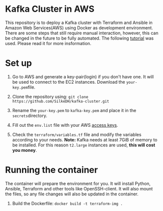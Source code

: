 # Kafka Cluster in AWS

This repository is to deploy a Kafka cluster with Terraform and Ansible in Amazon Web Services(AWS) using Docker as development environment.
There are some steps that still require manual interaction, however, this can be changed in the future to be fully automated.
The following [tutorial](https://github.com/mlomboglia/kafka-cluster-infra) was used. Please read it for more insformation.

# Set up

1) Go to AWS and generate a key-pair(login) if you don't have one. It will be used to connect to the EC2 instances.
    Download the `your-key.pem`file.

2) Clone the repository using:
    `git clone https://github.com/SilkeDH/kafka-cluster.git`

3) Rename the `your-key.pem` to `kafka-key.pem` and place it in the `secrets`directory.

4) Fill out the `env.list` file with your AWS [access keys](https://docs.aws.amazon.com/cli/latest/userguide/cli-configure-envvars.html).

5) Check the `terraform/variables.tf` file and modify the variables according to your needs. **Note:** Kafka needs at least 7GiB of memory to be installed. For this reason `t2.large` instances are used, **this will cost you money**.

# Running the container
The container will prepare the environment for you. It will install Python, Ansible, Terraform and other tools like OpenSSH-client.
It will also mount the files, so any file changes will also be updated in the container.

1) Build the Dockerfile:
    `docker build -t terraform-img .`

2) Start the container:
    `docker run -it -v $(pwd)/:/kafka-mvp --rm --name terraform-container --env-file secrets/env.list terraform-img /bin/bash`

3) Once inside the container we start Terraform
    `cd terraform && terraform init`

4) We look at the plan from terraform 
    `terraform plan`

5) If you agree with the plan run
    `terraform apply`

After this, Terraform will deploy seven `Ubuntu 18 t2.large` instances with the initial configuration.

# Installing Kafka with Ansible
To install Kafka using Ansible we are using their [Ansible Collection](https://github.com/confluentinc/cp-ansible). 
The collection is already installed in the container.

1) Modify the `hosts.yml` file with the Public DNS from each instance e.g. `ec2-xx-xx-xx.compute-1.amazonaws.com`. 

2) To check if the connection worked we will ping to each instance
    `ansible -i hosts.yml all -m ping`

3) If successful, start with the installation
    `ansible-playbook -i hosts.yml confluent.platform.all`

# Producer and Consumer
We will test the cluster by sending some data using the `producer.py` and `consumer.py` files.

1) Modify the `client/config.ini` file. Change the Address to your Broker address, do not delete the port.

2) To produce and send data run
    `./producer config.ini`

3) To consume the data 
    `./consumer config.ini`

# Accessing Confluent Control Center
To get the website view of the control center just go to the public address of your control center instance ec2-x-x-x.compute-1.amazonaws.com:9021




